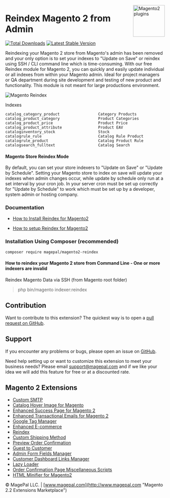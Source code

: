 <a href="http://www.magepal.com" title="Magento Extension"><img src="https://image.ibb.co/dHBkYH/Magepal_logo.png" width="100" align="right" alt="Magento2 plugins" /></a>

# Reindex Magento 2 from Admin

[![Total Downloads](https://poser.okvpn.org/magepal/magento2-reindex/downloads)](https://www.magepal.com/magento2/extensions/reindex.html)
[![Latest Stable Version](https://poser.okvpn.org/magepal/magento2-reindex/v/stable)](https://www.magepal.com/magento2/extensions/reindex.html)

Reindexing your Magento 2 store from Magento's admin has been removed and your only option is to set your indexes to "Update on Save" or reindex using SSH / CLI command line which is time-consuming. With our free Reindex module for Magento 2, you can quickly and easily update individual or all indexes from within your Magento admin. Ideal for project managers or QA department during site development and testing of new product and functionality. This module is not meant for large productions environment.

![Magento Reindex](https://image.ibb.co/ihvetH/Reindex_Magento_2_from_Admin_by_Magepal.gif)

Indexes

```
catalog_category_product                 Category Products
catalog_product_category                 Product Categories
catalog_product_price                    Product Price
catalog_product_attribute                Product EAV
cataloginventory_stock                   Stock
catalogrule_rule                         Catalog Rule Product
catalogrule_product                      Catalog Product Rule
catalogsearch_fulltext                   Catalog Search
```

#### Magento Store Reindex Mode
By default, you can set your store indexers to "Update on Save" or "Update by Schedule". Setting your Magento store to index on save will update your indexes when admin changes occur, while update by schedule only run at a set interval by your cron job. In your server cron must be set up correctly for "Update by Schedule" to work which must be set up by a developer, system admin or hosting company.

### Documentation

 - [How to Install Reindex for Magento2](https://www.magepal.com/help/docs/how-to-reindex-magento-2/#installation)

 - [How to setup Reindex for Magento2](https://www.magepal.com/help/docs/how-to-reindex-magento-2/#configuration)
 
### Installation Using Composer (recommended)
```
composer require magepal/magento2-reindex
```

#### How to reindex your Magento 2 store from Command Line - One or more indexers are invalid

Reindex Magento Data via SSH (from Magento root folder)

> php bin/magento indexer:reindex

Contribution
---
Want to contribute to this extension? The quickest way is to open a [pull request on GitHub](https://help.github.com/articles/using-pull-requests).


Support
---
If you encounter any problems or bugs, please open an issue on [GitHub](https://github.com/magepal/magento2-reindex/issues).

Need help setting up or want to customize this extension to meet your business needs? Please email support@magepal.com and if we like your idea we will add this feature for free or at a discounted rate.

Magento 2 Extensions
---
- [Custom SMTP](https://www.magepal.com/magento2/extensions/custom-smtp.html)
- [Catalog Hover Image for Magento](https://www.magepal.com/magento2/extensions/catalog-hover-image-for-magento.html)
- [Enhanced Success Page for Magento 2](https://www.magepal.com/magento2/extensions/enhanced-success-page.html)
- [Enhanced Transactional Emails for Magento 2](https://www.magepal.com/magento2/extensions/enhanced-transactional-emails.html)
- [Google Tag Manager](https://www.magepal.com/magento2/extensions/google-tag-manager.html) 
- [Enhanced E-commerce](https://www.magepal.com/magento2/extensions/enhanced-ecommerce-for-google-tag-manager.html) 
- [Reindex](https://www.magepal.com/magento2/extensions/reindex.html) 
- [Custom Shipping Method](https://www.magepal.com/magento2/extensions/custom-shipping-rates-for-magento-2.html) 
- [Preview Order Confirmation](https://www.magepal.com/magento2/extensions/preview-order-confirmation-page-for-magento-2.html)
- [Guest to Customer](https://www.magepal.com/magento2/extensions/guest-to-customer.html) 
- [Admin Form Fields Manager](https://www.magepal.com/magento2/extensions/admin-form-fields-manager-for-magento-2.html) 
- [Customer Dashboard Links Manager](https://www.magepal.com/magento2/extensions/customer-dashboard-links-manager-for-magento-2.html) 
- [Lazy Loader](https://www.magepal.com/magento2/extensions/lazy-load.html) 
- [Order Confirmation Page Miscellaneous Scripts](https://www.magepal.com/magento2/extensions/order-confirmation-miscellaneous-scripts-for-magento-2.html)
- [HTML Minifier for Magento2](https://www.magepal.com/magento2/extensions/html-minifier.html)

© MagePal LLC. | [www.magepal.com](http://www.magepal.com "Magento 2.2 Extensions Marketplace")
